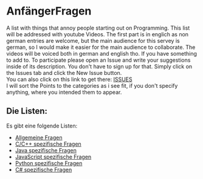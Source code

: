 # AnfängerFragen

A list with things that annoy people starting out on Programming. This list will be addressed with youtube Videos. The first part is in englich as non german entries are welcome, but the main audience for this servey is german, so I would make it easier for the main audience to collaborate. The videos will be voiced both in german and english tho. If you have something to add to. To participate please open an Issue and write your suggestions inside of its description. You don't have to sign up for that. Simply click on the Issues tab and click the New Issue button.  
You can also click on this link to get there: [ISSUES](https://github.com/StefanSchmelz/AnfaenngerFragen/issues)  
I will sort the Points to the categories as i see fit, if you don't specify anything, where you intended them to appear.

## Die Listen:

Es gibt eine folgende Listen:

*   [Allgemeine Fragen](https://github.com/StefanSchmelz/AnfaenngerFragen/blob/master/categories/Allgemein.md)
*   [C/C++ spezifische Fragen](https://github.com/StefanSchmelz/AnfaenngerFragen/blob/master/categories/C_Cpp.md)
*   [Java spezifische Fragen](https://github.com/StefanSchmelz/AnfaenngerFragen/blob/master/categories/Java.md)
*   [JavaScript spezifische Fragen](https://github.com/StefanSchmelz/AnfaenngerFragen/blob/master/categories/JavaScript.md)
*   [Python spezifische Fragen](https://github.com/StefanSchmelz/AnfaenngerFragen/blob/master/categories/Python.md)
*   [C# spezifische Fragen](https://github.com/StefanSchmelz/AnfaenngerFragen/blob/master/categories/CSharp.md)
